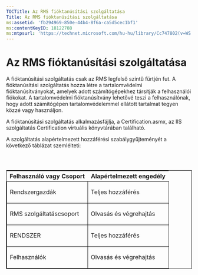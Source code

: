 ```yaml
---
TOCTitle: Az RMS fióktanúsítási szolgáltatása
Title: Az RMS fióktanúsítási szolgáltatása
ms:assetid: 'fb294969-850e-44b4-8f6a-ca5d5cec1bf1'
ms:contentKeyID: 18122788
ms:mtpsurl: 'https://technet.microsoft.com/hu-hu/library/Cc747802(v=WS.10)'
---
```


Az RMS fióktanúsítási szolgáltatása
===================================

A fióktanúsítási szolgáltatás csak az RMS legfelső szintű fürtjén fut. A fióktanúsítási szolgáltatás hozza létre a tartalomvédelmi fióktanúsítványokat, amelyek adott számítógépekhez társítják a felhasználói fiókokat. A tartalomvédelmi fióktanúsítvány lehetővé teszi a felhasználónak, hogy adott számítógépen tartalomvédelemmel ellátott tartalmat tegyen közzé vagy használjon.

A fióktanúsítási szolgáltatás alkalmazásfájlja, a Certification.asmx, az IIS szolgáltatás Certification virtuális könyvtárában található.

A szolgáltatás alapértelmezett hozzáférési szabálygyűjteményét a következő táblázat szemlélteti:

###  

<p> </p>
<table style="border:1px solid black;">
<colgroup>
<col width="50%" />
<col width="50%" />
</colgroup>
<thead>
<tr class="header">
<th>Felhasználó vagy Csoport</th>
<th>Alapértelmezett engedély</th>
</tr>
</thead>
<tbody>
<tr class="odd">
<td style="border:1px solid black;"><p>Rendszergazdák</p></td>
<td style="border:1px solid black;"><p>Teljes hozzáférés</p></td>
</tr>  
<tr class="even">
<td style="border:1px solid black;"><p>RMS szolgáltatáscsoport</p></td>
<td style="border:1px solid black;"><p>Olvasás és végrehajtás</p></td>
</tr>  
<tr class="odd">
<td style="border:1px solid black;"><p>RENDSZER</p></td>
<td style="border:1px solid black;"><p>Teljes hozzáférés</p></td>
</tr>  
<tr class="even">
<td style="border:1px solid black;"><p>Felhasználók</p></td>
<td style="border:1px solid black;"><p>Olvasás és végrehajtás</p></td>
</tr>  
</tbody>  
</table>
